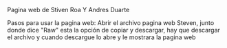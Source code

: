 Pagina web de Stiven Roa Y Andres Duarte

Pasos para usar la pagina web: Abrir el archivo pagina web Steven, junto donde dice "Raw" esta la opción de copiar y descargar, hay que descargar el archivo y cuando descargue lo abre y le mostrara la pagina web
